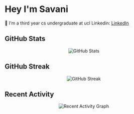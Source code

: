 # Hey I'm Savani 

🌱 I'm a third year cs undergraduate at ucl
Linkedin: [LinkedIn](https://www.linkedin.com/in/savani-sawaikar-1774331ba/)

## GitHub Stats

<p align="center">
  <img src="https://github-readme-stats.vercel.app/api?username=savs02&show_icons=true&hide_border=true" alt="GitHub Stats" />
</p>

## GitHub Streak

<p align="center">
  <img src="https://github-readme-streak-stats.herokuapp.com/?username=savs02&theme=default&hide_border=true" alt="GitHub Streak" />
</p>

## Recent Activity

<p align="center">
  <img src="https://github-readme-activity-graph.cyclic.app/graph?username=savs02&theme=github" alt="Recent Activity Graph" />
</p>
